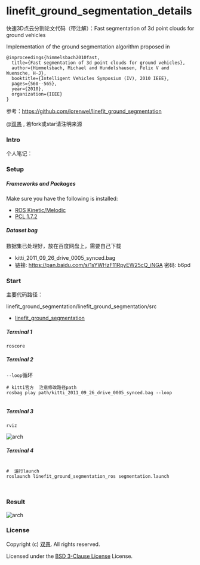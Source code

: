 # linefit_ground_segmentation_details

快速3D点云分割论文代码（带注解）：Fast segmentation of 3d point clouds for ground vehicles


Implementation of the ground segmentation algorithm proposed in

```
@inproceedings{himmelsbach2010fast,
  title={Fast segmentation of 3d point clouds for ground vehicles},
  author={Himmelsbach, Michael and Hundelshausen, Felix V and Wuensche, H-J},
  booktitle={Intelligent Vehicles Symposium (IV), 2010 IEEE},
  pages={560--565},
  year={2010},
  organization={IEEE}
}
```


参考：https://github.com/lorenwel/linefit_ground_segmentation

@[双愚](https://github.com/HuangCongQing/) , 若fork或star请注明来源


### Intro

个人笔记：

### Setup

##### Frameworks and Packages

Make sure you have the following is installed:

- [ROS Kinetic/Melodic](http://wiki.ros.org/melodic)
- [PCL 1.7.2](http://pointclouds.org/downloads/)

##### Dataset bag

数据集已处理好，放在百度网盘上，需要自己下载

* kitti_2011_09_26_drive_0005_synced.bag
* 链接: https://pan.baidu.com/s/1sYWHzF11RpyEW25cQ_iNGA  密码: b6pd

### Start

主要代码路径：

linefit_ground_segmentation/linefit_ground_segmentation/src

* [linefit_ground_segmentation](linefit_ground_segmentation/linefit_ground_segmentation/src)


##### Terminal 1

```
roscore
```

##### Terminal 2

`--loop`循环

```
# kitti官方  注意修改路径path
rosbag play path/kitti_2011_09_26_drive_0005_synced.bag --loop


```

##### Terminal 3

```
rviz
```

![arch](https://cdn.nlark.com/yuque/0/2021/png/232596/1611807439212-954eb16d-fdc6-49db-8647-b4df4d4115f7.png)

##### Terminal 4

```

#  运行launch
roslaunch linefit_ground_segmentation_ros segmentation.launch



```

### Result

![arch](https://cdn.nlark.com/yuque/0/2021/png/232596/1611807271441-3826b794-9a49-4ca5-879d-8206fbab4190.png)


### License

Copyright (c) [双愚](https://github.com/HuangCongQing/). All rights reserved.

Licensed under the [BSD 3-Clause License](./LICENSE) License.
